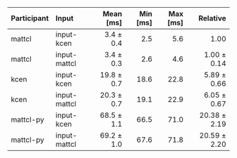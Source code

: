 | Participant | Input | Mean [ms] | Min [ms] | Max [ms] | Relative |
|:---|:---|---:|---:|---:|---:|
| mattcl | input-kcen | 3.4 ± 0.4 | 2.5 | 5.6 | 1.00 |
| mattcl | input-mattcl | 3.4 ± 0.3 | 2.6 | 4.6 | 1.00 ± 0.14 |
| kcen | input-kcen | 19.8 ± 0.7 | 18.6 | 22.8 | 5.89 ± 0.66 |
| kcen | input-mattcl | 20.3 ± 0.7 | 19.1 | 22.9 | 6.05 ± 0.67 |
| mattcl-py | input-kcen | 68.5 ± 1.1 | 66.5 | 71.0 | 20.38 ± 2.19 |
| mattcl-py | input-mattcl | 69.2 ± 1.0 | 67.6 | 71.8 | 20.59 ± 2.20 |
